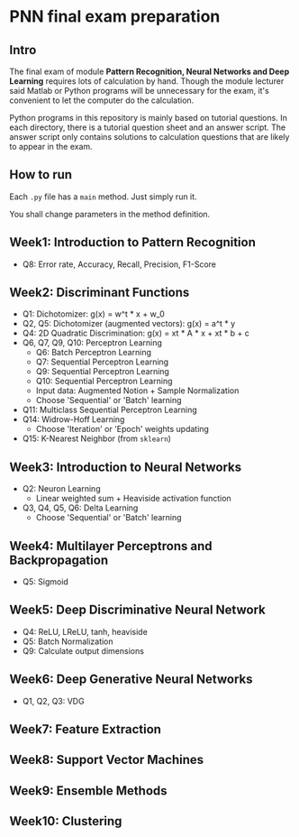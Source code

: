 # PNN final exam preparation


## Intro

The final exam of module **Pattern Recognition, Neural Networks and Deep Learning** 
requires lots of calculation by hand. Though the module lecturer said Matlab or Python
programs will be unnecessary for the exam, it's convenient to let the computer do the 
calculation.

Python programs in this repository is mainly based on tutorial questions. In each
directory, there is a tutorial question sheet and an answer script. The answer script
only contains solutions to calculation questions that are likely to appear in the 
exam. 

## How to run
Each `.py` file has a `main` method. Just simply run it. 

You shall change parameters in the method definition.

## Week1: Introduction to Pattern Recognition

- Q8: Error rate, Accuracy, Recall, Precision, F1-Score

## Week2: Discriminant Functions

- Q1: Dichotomizer: g(x) = w^t * x + w_0
- Q2, Q5: Dichotomizer (augmented vectors): g(x) = a^t * y
- Q4: 2D Quadratic Discrimination: g(x) = xt * A * x + xt * b + c
- Q6, Q7, Q9, Q10: Perceptron Learning
    - Q6: Batch Perceptron Learning
    - Q7: Sequential Perceptron Learning
    - Q9: Sequential Perceptron Learning
    - Q10: Sequential Perceptron Learning
    - Input data: Augmented Notion + Sample Normalization
    - Choose 'Sequential' or 'Batch' learning
- Q11: Multiclass Sequential Perceptron Learning
- Q14: Widrow-Hoff Learning
    - Choose 'Iteration' or 'Epoch' weights updating
- Q15: K-Nearest Neighbor (from `sklearn`)

## Week3: Introduction to Neural Networks

- Q2: Neuron Learning
    - Linear weighted sum + Heaviside activation function
- Q3, Q4, Q5, Q6: Delta Learning
    - Choose 'Sequential' or 'Batch' learning
  
## Week4: Multilayer Perceptrons and Backpropagation 

- Q5: Sigmoid

## Week5: Deep Discriminative Neural Network

- Q4: ReLU, LReLU, tanh, heaviside
- Q5: Batch Normalization
- Q9: Calculate output dimensions


## Week6: Deep Generative Neural Networks

- Q1, Q2, Q3: VDG

## Week7: Feature Extraction


## Week8: Support Vector Machines


## Week9: Ensemble Methods


## Week10: Clustering